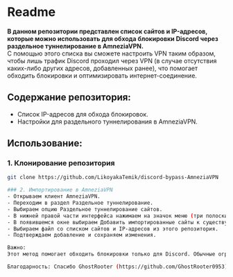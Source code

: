 # Readme

**В данном репозитории представлен список сайтов и IP-адресов, которые можно использовать для обхода блокировки Discord через раздельное туннелирование в AmneziaVPN.**  
С помощью этого списка вы сможете настроить VPN таким образом, чтобы лишь трафик Discord проходил через VPN (в случае отсутствия каких-либо других адресов, добавленных ранее), что помогает обходить блокировки и оптимизировать интернет-соединение.

## Содержание репозитория:
- Список IP-адресов для обхода блокировок.
- Настройки для раздельного туннелирования в AmneziaVPN.

## Использование:

### 1. Клонирование репозитория

```bash
git clone https://github.com/LikoyakaTemik/discord-bypass-AmneziaVPN

### 2. Импортирование в AmneziaVPN
- Открываем клиент AmneziaVPN.
- Переходим в раздел Раздельное туннелирование.
- Выбираем опцию Раздельное туннелирование сайтов.
- В нижней правой части интерфейса нажимаем на значок меню (три полоски) рядом с кнопкой "+" и выбираем Импорт.
- В появившемся окне выбираем Добавить импортированные сайты к существующим.
- Выбираем файл со списком сайтов и IP-адресов из этого репозитория.
- Подтверждаем добавление и сохраняем изменения.

Важно:
Этот метод помогает обходить блокировки только для Discord. Обычные ограничения доступа могут по-прежнему действовать для других сервисов.

Благодарность: Спасибо GhostRooter (https://github.com/GhostRooter0953) за предоставленные ip-адреса.
